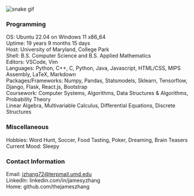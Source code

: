 ![snake gif](https://github.com/thejameszhang/thejameszhang/blob/output/github-contribution-grid-snake.gif)

### Programming
OS: Ubuntu 22.04 on Windows 11 x86_64\
Uptime: 19 years 9 months 15 days\
Host: University of Maryland, College Park\
Shell: B.S. Computer Science and B.S. Applied Mathematics\
Editors: VSCode, Vim\
Languages: Python, C++, C, Python, Java, Javascript, HTML/CSS, MIPS Assembly, LaTeX, Markdown\
Packages/Frameworks: Numpy, Pandas, Statsmodels, Sklearn, Tensorflow, Django, Flask, React.js, Bootstrap\
Coursework: Computer Systems, Algorithms, Data Structures & Algorithms, Probability Theory\
Linear Algebra, Multivariable Calculus, Differential Equations, Discrete Structures

### Miscellaneous
Hobbies: Word Hunt, Soccer, Food Tasting, Poker, Dreaming, Brain Teasers\
Current Mood: Sleepy

### Contact Information
Email: jzhang72@terpmail.umd.edu\
LinkedIn: linkedin.com/in/jamesyzhang\
Home: github.com/thejameszhang
